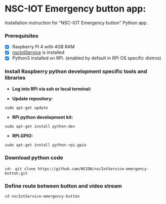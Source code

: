 # NSC-IOT Emergency button app:

Installation instruction for "NSC-IOT Emergency button" Python app. 

### Prerequisites

- [x] Raspberry Pi 4 with 4GB RAM
- [x] [nscIotService](https://github.com/NSION/nscIotService-docker/blob/main/Installation-nscIotService.md) is installed
- [x] Python3 installed on RPi. (enabled by default in RPi OS specific distros)

### Install Raspberry python development specific tools and libraries 

- **Log into RPi via ssh or local terminal:**

- **Update repository:**

```sudo apt-get update```

- **RPi python development kit:**

```sudo apt-get install python-dev```

- **RPi.GPIO:**

```sudo apt-get install python-rpi.gpio```

### Download python code

```cd~ ```
```git clone https://github.com/NSION/nscIotService-emergency-button.git ```

### Define route between button and video stream

```cd nscIotService-emergency-button ```
```nano 
